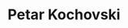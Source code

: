 ---
SICRIS: 15295
draft: false
fixName: petar_kochovski
lab: Laboratorij za podatkovne tehnologije
labPos: Član laboratorija
location: R2.42 - Laboratorij LPT
mailInfo: petar.kochovski@fri.uni-lj.si
officeHours: null
profName: Petar Kochovski
profTitle: Raziskovalec
telephoneInfo: null
title: Petar Kochovski
---
